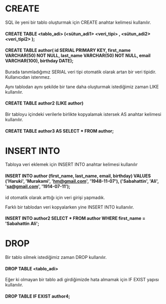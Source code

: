 # CREATE
SQL ile yeni bir tablo oluşturmak için CREATE anahtar kelimesi kullanılır. 

#### CREATE TABLE <tablo_adi> (<sütun_adi1> <veri_tipi> <contraint>, <sütun_adi2> <veri_tipi2> <contraint2> );

#### CREATE TABLE author( id SERIAL PRIMARY KEY, first_name VARCHAR(50) NOT NULL, last_name VARCHAR(50) NOT NULL, email VARCHAR(100), birthday DATE);

Burada tanımladığımız SERIAL veri tipi otomatik olarak artan bir veri tipidir. Kullanıcıdan istenmez.

Aynı tablodan aynı şekilde bir tane daha oluşturmak istediğimiz zaman LIKE kullanılır.
#### CREATE TABLE author2 (LIKE author)

Bir tabloyu içindeki verilerle birlikte kopyalamak istersek AS anahtar kelimesi kullanılır.

#### CREATE TABLE author3 AS SELECT * FROM author;

# INSERT INTO
Tabloya veri eklemek için INSERT INTO anahtar kelimesi kullanılır

#### INSERT INTO author (first_name, last_name, email, birthday) VALUES ('Haruki', 'Murakami', 'hm@gmail.com', '1948-11-07'), ('Sabahattin', 'Ali', 'sa@gmail.com', '1914-07-11');
id otomatik olarak arttığı için veri girişi yapmadık.

Farklı bir tablodan veri kopyalarken yine INSERT INTO kullanılır.
#### INSERT INTO author2 SELECT * FROM author WHERE first_name = 'Sabahattin Ali';

# DROP
Bir tablo silmek istediğimiz zaman DROP kullanılır.

#### DROP TABLE <tablo_adi>

Eğer ki olmayan bir tablo adi girdiğimizde hata almamak için IF EXIST yapısı kullanılır.

#### DROP TABLE IF EXIST author4;
